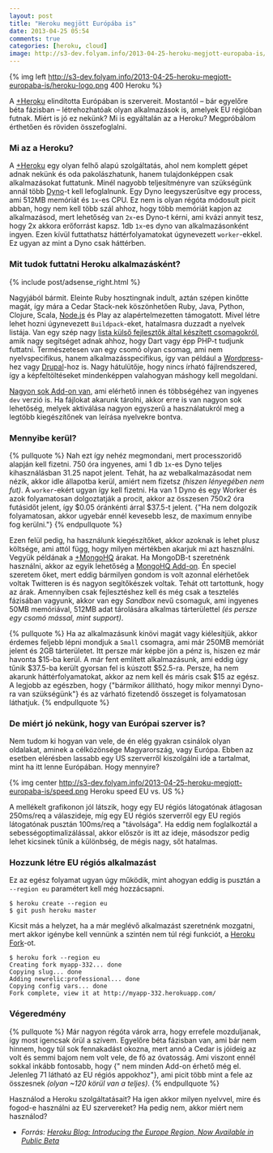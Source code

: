 ```yaml
---
layout: post
title: "Heroku megjött Európába is"
date: 2013-04-25 05:54
comments: true
categories: [heroku, cloud]
image: http://s3-dev.folyam.info/2013-04-25-heroku-megjott-europaba-is/heroku-logo.png
---
```


{% img left http://s3-dev.folyam.info/2013-04-25-heroku-megjott-europaba-is/heroku-logo.png 400 Heroku %}

A [+Heroku](https://plus.google.com/u/0/114423390012692442615/about) elindította Európában is szervereit. Mostantól
– bár egyelőre béta fázisban – létrehozhatóak olyan
alkalmazások is, amelyek EU régióban futnak. Miért is jó ez nekünk? Mi is egyáltalán az a Heroku? Megpróbálom
érthetően és röviden összefoglalni.

<!--more-->

### Mi az a Heroku?

A [+Heroku](https://plus.google.com/u/0/114423390012692442615/about) egy olyan felhő alapú szolgáltatás, ahol nem
komplett gépet adnak nekünk és oda pakolászhatunk, hanem tulajdonképpen csak alkalmazásokat futtatunk. Minél nagyobb
teljesítményre van szükségünk annál több [Dyno](https://devcenter.heroku.com/articles/dyno-size)-t
kell lefoglalnunk. Egy Dyno leegyszerűsítve egy process, ami 512MB memóriát és `1x`-es CPU. Ez nem is olyan régóta
módosult picit abban, hogy nem kell több szál ahhoz, hogy több memóriát kapjon az alkalmazásod, mert lehetőség
van `2x`-es Dyno-t kérni, ami kvázi annyit tesz, hogy 2x akkora erőforrást kapsz. 1db `1x`-es dyno van alkalmazásonként
ingyen. Ezen kívül futtathatsz háttérfolyamatokat úgynevezett `worker`-ekkel. Ez ugyan az mint a Dyno csak háttérben.

### Mit tudok futtatni Heroku alkalmazásként?

{% include post/adsense_right.html %}

Nagyjából bármit. Eleinte Ruby hosztingnak indult, aztán szépen kinőtte magát, így mára a Cedar Stack-nek köszönhetően
Ruby, Java, Python, Clojure, Scala, [Node.js](/blog/categories/node-js) és Play az
alapértelmezetten támogatott. Mivel létre lehet hozni úgynevezett `Buildpack`-eket, hatalmasra duzzadt a nyelvek
listája. Van egy szép nagy
[lista külső fejlesztők által készített csomagokról](https://devcenter.heroku.com/articles/third-party-buildpacks), amik
nagy segítséget adnak ahhoz, hogy Dart vagy épp PHP-t tudjunk futtatni. Természetesen van egy csomó olyan csomag, ami
nem nyelvspecifikus, hanem alkalmazásspecifikus, így van például a
[Wordpress](https://github.com/mchung/heroku-buildpack-wordpress)-hez vagy
[Drupal](https://github.com/patcon/heroku-buildpack-php-drupal)-hoz is. Nagy hátulütője, hogy nincs írható
fájlrendszered, így a képfeltöltéseket mindenképpen valahogyan máshogy kell megoldani.

[Nagyon sok Add-on van](https://addons.heroku.com/), ami elérhető innen és többségéhez van ingyenes `dev` verzió is.
Ha fájlokat akarunk tárolni, akkor erre is van nagyon sok lehetőség, melyek aktiválása nagyon egyszerű a használatukról
meg a legtöbb kiegészítőnek van leírása nyelvekre bontva.

### Mennyibe kerül?

{% pullquote %}
Nah ezt így nehéz megmondani, mert processzoridő alapján kell fizetni. 750 óra ingyenes, ami 1 db `1x`-es Dyno
teljes kihasználásban 31.25 napot jelent. Tehát, ha az webalkalmazásodat nem nézik, akkor idle állapotba kerül,
amiért nem fizetsz _(hiszen lényegében nem fut)_. A `worker`-ekért ugyan így kell fizetni. Ha van 1 Dyno és egy Worker
és azok folyamatosan dolgoztatják a procit, akkor az összesen 750x2 óra futásidőt jelent, így $0.05 óránkénti árral
$37.5-t jelent. {"Ha nem dolgozik folyamatosan, akkor ugyebár ennél kevesebb lesz, de maximum ennyibe fog kerülni."}
{% endpullquote %}

Ezen felül pedig, ha használunk kiegészítőket, akkor azoknak is lehet plusz költsége, ami attól függ, hogy milyen
mértékben akarjuk mi azt használni. Vegyük példának a
[+MongoHQ](https://plus.google.com/u/0/106648783195780211056/about) árakat. Ha MongoDB-t szeretnénk használni, akkor
az egyik lehetőség a [MongoHQ Add-on](https://addons.heroku.com/mongohq). Én speciel szeretem őket, mert eddig
bármilyen gondom is volt azonnal elérhetőek voltak Twitteren is és nagyon segítőkészek voltak. Tehát ott tartottunk,
hogy az árak. Amennyiben csak fejlesztéshez kell és még csak a tesztelés fázisában vagyunk, akkor van egy _Sandbox_
nevű csomaguk, ami ingyenes 50MB memóriával, 512MB adat tárolására alkalmas tárterülettel
_(és persze egy csomó mással, mint support)_.

{% pullquote %}
Ha az alkalmazásunk kinövi magát vagy kiélesítjük, akkor érdemes feljebb lépni mondjuk a `Small` csomagra, ami már
250MB memóriát jelent és 2GB tárterületet. Itt persze már képbe jön a pénz is, hiszen ez már havonta $15-ba kerül.
A már fent említett alkalmazásunk, ami eddig úgy tűnik $37.5-ba került gyorsan fel is kúszott $52.5-ra. Persze, ha
nem akarunk háttérfolyamatokat, akkor az nem kell és máris csak $15 az egész. A legjobb az egészben, hogy {"bármikor
állítható, hogy mikor mennyi Dyno-ra van szükségünk"} és az várható fizetendő összeget is folyamatosan láthatjuk.
{% endpullquote %}

### De miért jó nekünk, hogy van Európai szerver is?

Nem tudom ki hogyan van vele, de én elég gyakran csinálok olyan oldalakat, aminek a célközönsége Magyarország, vagy
Európa. Ebben az esetben elérésben lassabb egy US szerverről kiszolgálni ide a tartalmat, mint ha itt lenne Európában.
Hogy mennyire?

{% img center http://s3-dev.folyam.info/2013-04-25-heroku-megjott-europaba-is/speed.png Heroku speed EU vs. US %}

A mellékelt grafikonon jól látszik, hogy egy EU régiós látogatónak átlagosan 250ms/req a válaszideje, míg
egy EU régiós szerverről egy EU regiós látogatónak pusztán 100ms/req a "távolsága". Ha eddig nem foglalkoztál a
sebességoptimalizálással, akkor először is itt az ideje, másodszor pedig lehet kicsinek tűnik a különbség, de mégis
nagy, sőt hatalmas.

### Hozzunk létre EU régiós alkalmazást

Ez az egész folyamat ugyan úgy működik, mint ahogyan eddig is pusztán a `--region eu` paramétert kell még hozzácsapni.

```
$ heroku create --region eu
$ git push heroku master
```

Kicsit más a helyzet, ha a már meglévő alkalmazást szeretnénk mozgatni, mert akkor igénybe kell vennünk a szintén
nem túl régi funkciót, a [Heroku Fork](https://devcenter.heroku.com/articles/app-migration#fork-application)-ot.

```
$ heroku fork --region eu
Creating fork myapp-332... done
Copying slug... done
Adding newrelic:professional... done
Copying config vars... done
Fork complete, view it at http://myapp-332.herokuapp.com/
```

### Végeredmény

{% pullquote %}
Már nagyon régóta várok arra, hogy errefele mozduljanak, így most igencsak örül a szívem. Egyelőre béta fázisban van,
ami bár nem hinnem, hogy túl sok fennakadást okozna, mert annó a Cedar is jóideig az volt és semmi bajom nem volt vele,
de fő az óvatosság. Ami viszont ennél sokkal inkább fontosabb, hogy {" nem minden Add-on érhető még el. Jelenleg 71
látható az EU régiós appokhoz"}, ami picit több mint a fele az összesnek _(olyan ~120 körül van a teljes)_.
{% endpullquote %}

Használod a Heroku szolgáltatásait? Ha igen akkor milyen nyelvvel, mire és fogod-e használni az EU szervereket?
Ha pedig nem, akkor miért nem használod?

* _Forrás: [Heroku Blog: Introducing the Europe Region, Now Available in Public Beta](https://blog.heroku.com/archives/2013/4/24/europe-region)_
